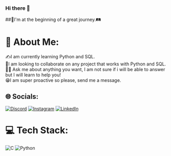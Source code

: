 ### Hi there 👋
##🧭I'm at the beginning of a great journey.🛤️<br>
# 💫 About Me:
✍I am currently learning Python and SQL.<br>🤝I am looking to collaborate on any project that works with Python and SQL.<br>🤔💭 Ask me about anything you want, I am not sure if i will be able to answer but I will learn to help you!<br>😁I am super proactive so please, send me a message.

## 🌐 Socials:
[![Discord](https://img.shields.io/badge/Discord-%237289DA.svg?logo=discord&logoColor=white)](https://discord.gg/bergzera606#6512) [![Instagram](https://img.shields.io/badge/Instagram-%23E4405F.svg?logo=Instagram&logoColor=white)](https://instagram.com/https://www.instagram.com/lucas_t_berr/) [![LinkedIn](https://img.shields.io/badge/LinkedIn-%230077B5.svg?logo=linkedin&logoColor=white)](https://linkedin.com/in/https://www.linkedin.com/in/lucasberr/) 

# 💻 Tech Stack:
![C](https://img.shields.io/badge/c-%2300599C.svg?style=for-the-badge&logo=c&logoColor=white) ![Python](https://img.shields.io/badge/python-3670A0?style=for-the-badge&logo=python&logoColor=ffdd54)

